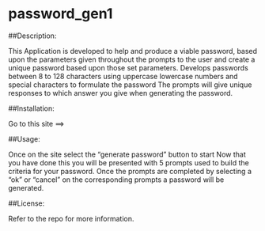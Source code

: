 # password_gen1

##Description:

This Application is developed to help and produce a viable password, based upon the parameters given throughout the prompts to the user and create a unique password based upon those set parameters.
Develops passwords between 8 to 128 characters using uppercase lowercase numbers and special characters to formulate the password
The prompts will give unique responses to which answer you give when generating the password.

##Installation:

Go to this site ==>


##Usage:

Once on the site select the “generate password” button to start
Now that you have done this you will be presented with 5 prompts used to build the criteria for your password.
Once the prompts are completed by selecting a “ok” or “cancel” on the corresponding prompts a password will be generated.

##License:

Refer to the repo for more information.
